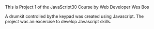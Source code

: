 This is Project 1 of the JavaScript30 Course by Web Developer Wes Bos

A drumkit controlled bythe keypad was created using Javascript. The project was an excercise to develop Javascript skills.

